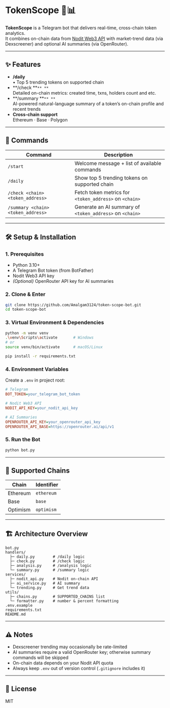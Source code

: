 # TokenScope 🧠📊

**TokenScope** is a Telegram bot that delivers real-time, cross-chain token analytics.\
It combines on-chain data from [Nodit Web3 API](https://developer.nodit.io) with market-trend data (via Dexscreener) and optional AI summaries (via OpenRouter).

---

## ✨ Features

- **/daily**\
  • Top 5 trending tokens on supported chain
- **/check **``** **``\
  Detailed on-chain metrics: created time, txns, holders count and etc.
- **/summary **``** **``\
  AI-powered natural-language summary of a token’s on-chain profile and recent trends
- **Cross-chain support**\
  Ethereum · Base · Polygon

---

## 🚀 Commands

| Command                            | Description                                              |
| ---------------------------------- | -------------------------------------------------------- |
| `/start`                           | Welcome message + list of available commands             |
| `/daily`                           | Show top 5 trending tokens on supported chain            |
| `/check <chain> <token_address>`   | Fetch token metrics for `<token_address>` on `<chain>`   |
| `/summary <chain> <token_address>` | Generate an AI summary of `<token_address>` on `<chain>` |

---

## 🛠️ Setup & Installation

### 1. Prerequisites

- Python 3.10+
- A Telegram Bot token (from BotFather)
- Nodit Web3 API key
- *(Optional)* OpenRouter API key for AI summaries

### 2. Clone & Enter

```bash
git clone https://github.com/Amalgam3124/token-scope-bot.git
cd token-scope-bot
```

### 3. Virtual Environment & Dependencies

```bash
python -m venv venv
.\venv\Scripts\activate       # Windows
# or
source venv/bin/activate      # macOS/Linux

pip install -r requirements.txt
```

### 4. Environment Variables

Create a `.env` in project root:

```ini
# Telegram
BOT_TOKEN=your_telegram_bot_token

# Nodit Web3 API
NODIT_API_KEY=your_nodit_api_key

# AI Summaries
OPENROUTER_API_KEY=your_openrouter_api_key
OPENROUTER_API_BASE=https://openrouter.ai/api/v1

```

### 5. Run the Bot

```bash
python bot.py
```

---

## 🔗 Supported Chains

| Chain    | Identifier |
| -------- | ---------- |
| Ethereum | `ethereum` |
| Base     | `base`     |
| Optimism | `optimism` |

---

## 🏗️ Architecture Overview

```
bot.py
handlers/
  ├─ daily.py        # /daily logic
  ├─ check.py        # /check logic
  ├─ analysis.py     # /analysis logic
  └─ summary.py      # /summary logic
services/
  ├─ nodit_api.py    # Nodit on-chain API
  ├─ ai_service.py   # AI summary
  └─ trending.py     # Get trend data
utils/
  ├─ chains.py       # SUPPORTED_CHAINS list
  └─ formatter.py    # number & percent formatting
.env.example
requirements.txt
README.md
```

---

## ⚠️ Notes

- Dexscreener trending may occasionally be rate-limited 
- AI summaries require a valid OpenRouter key; otherwise summary commands will be skipped
- On-chain data depends on your Nodit API quota
- Always keep `.env` out of version control (`.gitignore` includes it)

---

## 📜 License

MIT
